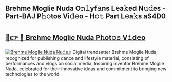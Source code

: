 ## Brehme Moglie Nuda O𝚗𝚕yf𝚊ns L𝚎a𝚔ed N𝚞𝚍es - Part-BAJ P𝚑𝚘tos Vi𝚍𝚎o - H𝚘𝚝 Part L𝚎a𝚔s aS4D0

# <h2><a href="http://kf4w3u.oniu.top/?m=Brehme+Moglie+Nuda">🔗👉 🔴 Brehme Moglie Nuda P𝚑ot𝚘𝚜 V𝚒d𝚎o</a></h2>

[![Brehme Moglie Nuda Nu𝚍e𝚜](https://i.imgur.com/0qMVB7G.gif)](http://kf4w3u.oniu.top/?m=Brehme+Moglie+Nuda)
Digital trendsetter Brehme Moglie Nuda, recognized for publishing dance and lifestyle material, consisting of performances and vlogs on social media. Inspiring inventor Brehme Moglie Nuda, celebrated for their innovative ideas and commitment to bringing new technologies to the world.  
